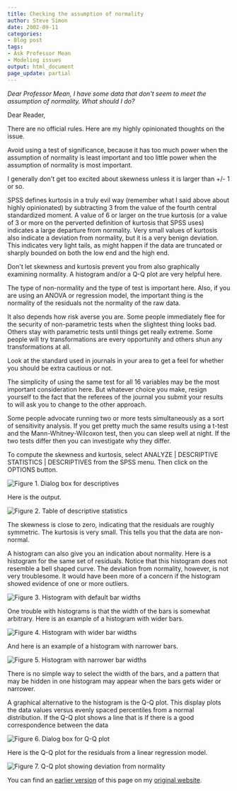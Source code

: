 ```yaml
---
title: Checking the assumption of normality
author: Steve Simon
date: 2002-09-11
categories:
- Blog post
tags:
- Ask Professor Mean
- Modeling issues
output: html_document
page_update: partial
---
```


*Dear Professor Mean, I have some data that don't seem to meet the assumption of normality. What should I do?*

<!---More--->

Dear Reader,

There are no official rules. Here are my highly opinionated thoughts on the issue.

Avoid using a test of significance, because it has too much power when the assumption of normality is least important and too little power when the assumption of normality is most important.

I generally don't get too excited about skewness unless it is larger than +/- 1 or so.

SPSS defines kurtosis in a truly evil way (remember what I said above about highly opinionated) by subtracting 3 from the value of the fourth central standardized moment. A value of 6 or larger on the true kurtosis (or a value of 3 or more on the perverted definition of kurtosis that SPSS uses) indicates a large departure from normality. Very small values of kurtosis also indicate a deviation from normality, but it is a very benign deviation. This indicates very light tails, as might happen if the data are truncated or sharply bounded on both the low end and the high end.

Don't let skewness and kurtosis prevent you from also graphically examining normality. A histogram and/or a Q-Q plot are very helpful here.

The type of non-normality and the type of test is important here. Also, if you are using an ANOVA or regression model, the important thing is the normality of the residuals not the normality of the raw data.

It also depends how risk averse you are. Some people immediately flee for the security of non-parametric tests when the slightest thing looks bad. Others stay with parametric tests until things get really extreme. Some people will try transformations are every opportunity and others shun any transformations at all.

Look at the standard used in journals in your area to get a feel for whether you should be extra cautious or not.

The simplicity of using the same test for all 16 variables may be the most important consideration here. But whatever choice you make, resign yourself to the fact that the referees of the journal you submit your results to will ask you to change to the other approach.

Some people advocate running two or more tests simultaneously as a sort of sensitivity analysis. If you get pretty much the same results using a t-test and the Mann-Whitney-Wilcoxon test, then you can sleep well at night. If the two tests differ then you can investigate why they differ.

To compute the skewness and kurtosis, select ANALYZE | DESCRIPTIVE STATISTICS | DESCRIPTIVES from the SPSS menu. Then click on the OPTIONS button.

![Figure 1. Dialog box for descriptives](http://www.pmean.com/new-images/02/normal01.gif)

Here is the output.

![Figure 2. Table of descriptive statistics](http://www.pmean.com/new-images/02/normal02.gif)

The skewness is close to zero, indicating that the residuals are roughly symmetric. The kurtosis is very small. This tells you that the data are non-normal.

A histogram can also give you an indication about normality. Here is a histogram for the same set of residuals. Notice that this histogram does not resemble a bell shaped curve. The deviation from normality, however, is not very troublesome. It would have been more of a concern if the histogram showed evidence of one or more outliers.

![Figure 3. Histogram with default bar widths](http://www.pmean.com/new-images/02/normal03.gif)

One trouble with histograms is that the width of the bars is somewhat arbitrary. Here is an example of a histogram with wider bars.

![Figure 4. Histogram with wider bar widths](http://www.pmean.com/new-images/02/normal04.gif)

And here is an example of a histogram with narrower bars.

![Figure 5. Histogram with narrower bar widths](http://www.pmean.com/new-images/02/normal05.gif)

There is no simple way to select the width of the bars, and a pattern that may be hidden in one histogram may appear when the bars gets wider or narrower.

A graphical alternative to the histogram is the Q-Q plot. This display plots the data values versus evenly spaced percentiles from a normal distribution. If the Q-Q plot shows a line that is If there is a good correspondence between the data

![Figure 6. Dialog box for Q-Q plot](http://www.pmean.com/new-images/02/normal06.gif)

Here is the Q-Q plot for the residuals from a linear regression model.

![Figure 7. Q-Q plot showing deviation from normality](http://www.pmean.com/new-images/02/normal07.gif)

You can find an [earlier version][sim1] of this page on my [original website][sim2].

[sim1]: http://www.pmean.com/02/normal.html
[sim2]: http://www.pmean.com/original_site.html
